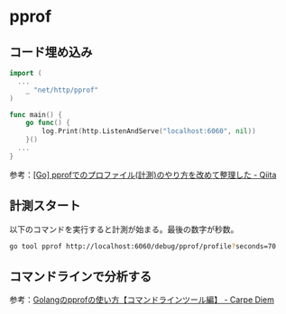 # pprof

## コード埋め込み
```go
import (
  ...
	_ "net/http/pprof"
)

func main() {
	go func() {
		log.Print(http.ListenAndServe("localhost:6060", nil))
	}()
  ...
}
```
参考：[[Go] pprofでのプロファイル(計測)のやり方を改めて整理した - Qiita](https://qiita.com/momotaro98/items/bd24a5d4603e378cc357)

## 計測スタート

以下のコマンドを実行すると計測が始まる。最後の数字が秒数。
```sh
go tool pprof http://localhost:6060/debug/pprof/profile?seconds=70
```

## コマンドラインで分析する


参考：[Golangのpprofの使い方【コマンドラインツール編】 - Carpe Diem](https://christina04.hatenablog.com/entry/golang-pprof-cli)
